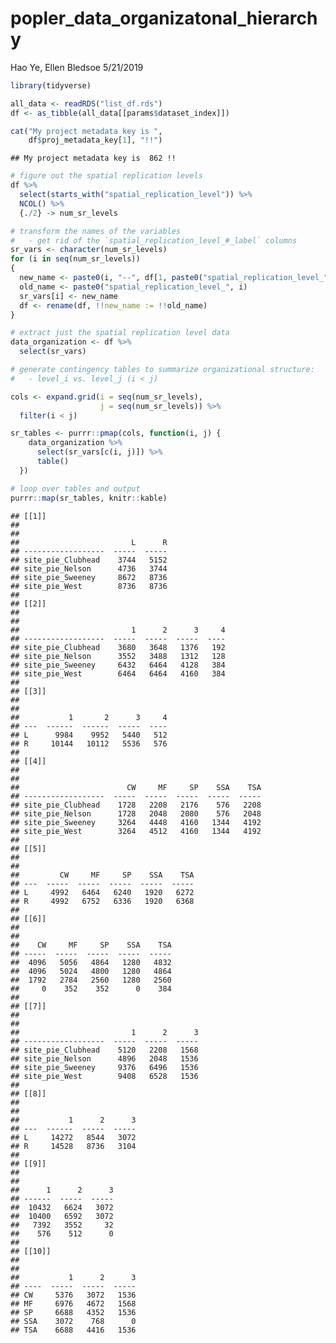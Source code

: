 popler\_data\_organizatonal\_hierarchy
================
Hao Ye, Ellen Bledsoe
5/21/2019

``` r
library(tidyverse)

all_data <- readRDS("list_df.rds")
df <- as_tibble(all_data[[params$dataset_index]])

cat("My project metadata key is ", 
    df$proj_metadata_key[1], "!!")
```

    ## My project metadata key is  862 !!

``` r
# figure out the spatial replication levels
df %>% 
  select(starts_with("spatial_replication_level")) %>%
  NCOL() %>%
  {./2} -> num_sr_levels
```

``` r
# transform the names of the variables
#   - get rid of the `spatial_replication_level_#_label` columns
sr_vars <- character(num_sr_levels)
for (i in seq(num_sr_levels))
{
  new_name <- paste0(i, "--", df[1, paste0("spatial_replication_level_", i, "_label")])
  old_name <- paste0("spatial_replication_level_", i)
  sr_vars[i] <- new_name
  df <- rename(df, !!new_name := !!old_name)
}
```

``` r
# extract just the spatial replication level data
data_organization <- df %>%
  select(sr_vars)
```

``` r
# generate contingency tables to summarize organizational structure:
#   - level_i vs. level_j (i < j)

cols <- expand.grid(i = seq(num_sr_levels), 
                    j = seq(num_sr_levels)) %>%
  filter(i < j)

sr_tables <- purrr::pmap(cols, function(i, j) {
    data_organization %>%
      select(sr_vars[c(i, j)]) %>%
      table()
  })
```

``` r
# loop over tables and output
purrr::map(sr_tables, knitr::kable)
```

    ## [[1]]
    ## 
    ## 
    ##                         L      R
    ## ------------------  -----  -----
    ## site_pie_Clubhead    3744   5152
    ## site_pie_Nelson      4736   3744
    ## site_pie_Sweeney     8672   8736
    ## site_pie_West        8736   8736
    ## 
    ## [[2]]
    ## 
    ## 
    ##                         1      2      3     4
    ## ------------------  -----  -----  -----  ----
    ## site_pie_Clubhead    3680   3648   1376   192
    ## site_pie_Nelson      3552   3488   1312   128
    ## site_pie_Sweeney     6432   6464   4128   384
    ## site_pie_West        6464   6464   4160   384
    ## 
    ## [[3]]
    ## 
    ## 
    ##           1       2      3     4
    ## ---  ------  ------  -----  ----
    ## L      9984    9952   5440   512
    ## R     10144   10112   5536   576
    ## 
    ## [[4]]
    ## 
    ## 
    ##                        CW     MF     SP    SSA    TSA
    ## ------------------  -----  -----  -----  -----  -----
    ## site_pie_Clubhead    1728   2208   2176    576   2208
    ## site_pie_Nelson      1728   2048   2080    576   2048
    ## site_pie_Sweeney     3264   4448   4160   1344   4192
    ## site_pie_West        3264   4512   4160   1344   4192
    ## 
    ## [[5]]
    ## 
    ## 
    ##         CW     MF     SP    SSA    TSA
    ## ---  -----  -----  -----  -----  -----
    ## L     4992   6464   6240   1920   6272
    ## R     4992   6752   6336   1920   6368
    ## 
    ## [[6]]
    ## 
    ## 
    ##    CW     MF     SP    SSA    TSA
    ## -----  -----  -----  -----  -----
    ##  4096   5056   4864   1280   4832
    ##  4096   5024   4800   1280   4864
    ##  1792   2784   2560   1280   2560
    ##     0    352    352      0    384
    ## 
    ## [[7]]
    ## 
    ## 
    ##                         1      2      3
    ## ------------------  -----  -----  -----
    ## site_pie_Clubhead    5120   2208   1568
    ## site_pie_Nelson      4896   2048   1536
    ## site_pie_Sweeney     9376   6496   1536
    ## site_pie_West        9408   6528   1536
    ## 
    ## [[8]]
    ## 
    ## 
    ##           1      2      3
    ## ---  ------  -----  -----
    ## L     14272   8544   3072
    ## R     14528   8736   3104
    ## 
    ## [[9]]
    ## 
    ## 
    ##      1      2      3
    ## ------  -----  -----
    ##  10432   6624   3072
    ##  10400   6592   3072
    ##   7392   3552     32
    ##    576    512      0
    ## 
    ## [[10]]
    ## 
    ## 
    ##           1      2      3
    ## ----  -----  -----  -----
    ## CW     5376   3072   1536
    ## MF     6976   4672   1568
    ## SP     6688   4352   1536
    ## SSA    3072    768      0
    ## TSA    6688   4416   1536
